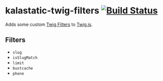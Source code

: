 # kalastatic-twig-filters [![Build Status](https://travis-ci.org/kalamuna/kalastatic-twig-filters.svg?branch=master)](https://travis-ci.org/kalamuna/kalastatic-twig-filters)

Adds some custom [Twig Filters](http://twig.sensiolabs.org/doc/filters/index.html) to [Twig.js](https://github.com/twigjs/twig.js).

## Filters

- `slug`
- `isSlugMatch`
- `limit`
- `bustcache`
- `phone`
